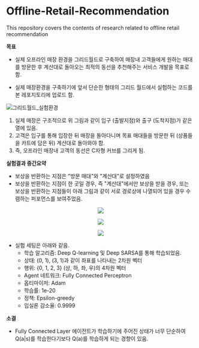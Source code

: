 # Offline-Retail-Recommendation
This repository covers the contents of research related to offline retail recommendation

**목표**

- 실제 오프라인 매장 환경을 그리드월드로 구축하여 매장내 고객들에게 원하는 매대를 방문한 후 계산대로 돌아오는 최적의 동선을 추천해주는 서비스 개발을 목표로 함.

- 실제 매장환경을 구축하기에 앞서 단순한 형태의 그리드 월드에서 실험하는 코드를 본 레포지토리에 업로드 함.
 
 ![그리드월드_실험환경](https://user-images.githubusercontent.com/61273017/101512460-5f472680-39be-11eb-83fa-703213b3d344.PNG)

1) 실제 매장은 구조적으로 위 그림과 같이 입구 (출발지점)와 출구 (도착지점)가 같은 열에 있음.
2) 고객은 입구를 통해 입장한 뒤 매장을 돌아다니며 목표 매대들을 방문한 뒤 (상품들을 카트에 담은 뒤) 계산대로 돌아와야 함.
3) 즉, 오프라인 매장내 고객의 동선은 C자형 커브를 그리게 됨.

**실험결과 중간요약**
- 보상을 반환하는 지점은 "방문 매대"와 "계산대"로 설정하였음
- 보상을 반환하는 지점이 한 곳일 경우, 즉 "계산대"에서만 보상을 받을 경우, 또는 보상을 반환하는 지점들이 아래 그림과 같이 서로 경로상에 나열되어 있을 경우 수렴하는 퍼포먼스를 보여주었음.

<p align="center"><img src="https://user-images.githubusercontent.com/61273017/101516731-2cebf800-39c3-11eb-8bef-b80fca9bcd42.PNG"></p>
<p align="center"><img src="https://user-images.githubusercontent.com/61273017/101516727-2bbacb00-39c3-11eb-8514-8f0434e309ef.PNG"></p>
<p align="center"><img src="https://user-images.githubusercontent.com/61273017/101516733-2cebf800-39c3-11eb-92aa-4d6b82e9927d.PNG"></p>

- 실험 세팅은 아래와 같음.
  - 학습 알고리즘: Deep Q-learning 및 Deep SARSA를 통해 학습되었음. 
  - 상태: (0, 1), (3, 1)과 같이 좌표를 나타내는 2차원 벡터
  - 행위: {0, 1, 2, 3} (상, 하, 좌, 우)의 4차원 벡터
  - Agent 네트워크: Fully Connected Perceptron
  - 옵티마이저: Adam
  - 학습률: 1e-20
  - 정책: Epsilon-greedy
  - 입실론 감소율: 0.9999

**소결**
- Fully Connected Layer 에이전트가 학습하기에 주어진 상태가 너무 단순하여 Q(a|s)를 학습한다기보다 Q(a)를 학습하게 되는 경향이 있음.
